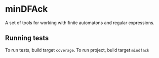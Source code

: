 # minDFAck
A set of tools for working with finite automatons and regular expressions.

## Running tests
To run tests, build target `coverage`. To run project, build target `mindfack`